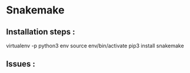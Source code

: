 # Snakemake

## Installation steps :
virtualenv -p python3 env
source env/bin/activate
pip3 install snakemake

## Issues :


